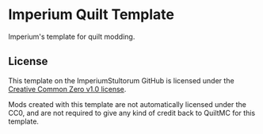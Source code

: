 # Imperium Quilt Template

Imperium's template for quilt modding.

## License

This template on the ImperiumStultorum GitHub is licensed under the [Creative Common Zero v1.0 license](./LICENSE).

Mods created with this template are not automatically licensed under the CC0, and are not required to give any kind of credit back to QuiltMC for this template.
